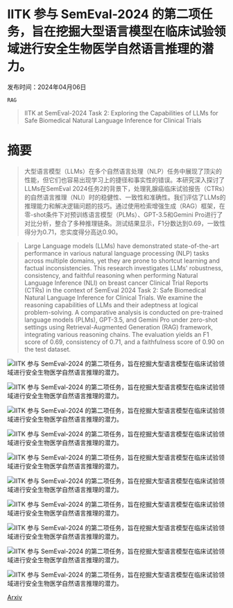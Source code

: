 # IITK 参与 SemEval-2024 的第二项任务，旨在挖掘大型语言模型在临床试验领域进行安全生物医学自然语言推理的潜力。

发布时间：2024年04月06日

`RAG`

> IITK at SemEval-2024 Task 2: Exploring the Capabilities of LLMs for Safe Biomedical Natural Language Inference for Clinical Trials

# 摘要

> 大型语言模型（LLMs）在多个自然语言处理（NLP）任务中展现了顶尖的性能，但它们也容易出现学习上的捷径和事实性的错误。本研究深入探讨了LLMs在SemEval 2024任务2的背景下，处理乳腺癌临床试验报告（CTRs）的自然语言推理（NLI）时的稳健性、一致性和准确性。我们评估了LLMs的推理能力和解决逻辑问题的技巧。通过使用检索增强生成（RAG）框架，在零-shot条件下对预训练语言模型（PLMs）、GPT-3.5和Gemini Pro进行了对比分析，整合了多种推理链条。测试结果显示，F1分数达到0.69，一致性得分为0.71，忠实度得分高达0.90。

> Large Language models (LLMs) have demonstrated state-of-the-art performance in various natural language processing (NLP) tasks across multiple domains, yet they are prone to shortcut learning and factual inconsistencies. This research investigates LLMs' robustness, consistency, and faithful reasoning when performing Natural Language Inference (NLI) on breast cancer Clinical Trial Reports (CTRs) in the context of SemEval 2024 Task 2: Safe Biomedical Natural Language Inference for Clinical Trials. We examine the reasoning capabilities of LLMs and their adeptness at logical problem-solving. A comparative analysis is conducted on pre-trained language models (PLMs), GPT-3.5, and Gemini Pro under zero-shot settings using Retrieval-Augmented Generation (RAG) framework, integrating various reasoning chains. The evaluation yields an F1 score of 0.69, consistency of 0.71, and a faithfulness score of 0.90 on the test dataset.

![IITK 参与 SemEval-2024 的第二项任务，旨在挖掘大型语言模型在临床试验领域进行安全生物医学自然语言推理的潜力。](../../../paper_images/2404.04510/x1.png)

![IITK 参与 SemEval-2024 的第二项任务，旨在挖掘大型语言模型在临床试验领域进行安全生物医学自然语言推理的潜力。](../../../paper_images/2404.04510/x2.png)

![IITK 参与 SemEval-2024 的第二项任务，旨在挖掘大型语言模型在临床试验领域进行安全生物医学自然语言推理的潜力。](../../../paper_images/2404.04510/x3.png)

![IITK 参与 SemEval-2024 的第二项任务，旨在挖掘大型语言模型在临床试验领域进行安全生物医学自然语言推理的潜力。](../../../paper_images/2404.04510/x4.png)

![IITK 参与 SemEval-2024 的第二项任务，旨在挖掘大型语言模型在临床试验领域进行安全生物医学自然语言推理的潜力。](../../../paper_images/2404.04510/x5.png)

![IITK 参与 SemEval-2024 的第二项任务，旨在挖掘大型语言模型在临床试验领域进行安全生物医学自然语言推理的潜力。](../../../paper_images/2404.04510/x6.png)

![IITK 参与 SemEval-2024 的第二项任务，旨在挖掘大型语言模型在临床试验领域进行安全生物医学自然语言推理的潜力。](../../../paper_images/2404.04510/x7.png)

![IITK 参与 SemEval-2024 的第二项任务，旨在挖掘大型语言模型在临床试验领域进行安全生物医学自然语言推理的潜力。](../../../paper_images/2404.04510/x8.png)

![IITK 参与 SemEval-2024 的第二项任务，旨在挖掘大型语言模型在临床试验领域进行安全生物医学自然语言推理的潜力。](../../../paper_images/2404.04510/x9.png)

![IITK 参与 SemEval-2024 的第二项任务，旨在挖掘大型语言模型在临床试验领域进行安全生物医学自然语言推理的潜力。](../../../paper_images/2404.04510/x10.png)

[Arxiv](https://arxiv.org/abs/2404.04510)